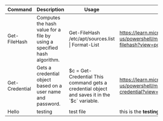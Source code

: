 | Command        | Description                                                             | Usage                                                                                        | Link                                                                                                                 |
|----------------|-------------------------------------------------------------------------|----------------------------------------------------------------------------------------------|----------------------------------------------------------------------------------------------------------------------|
| Get-FileHash   | Computes the hash value for a file by using a specified hash algorithm. | Get-FileHash /etc/apt/sources.list \| Format-List                                            | https://learn.microsoft.com/en-us/powershell/module/microsoft.powershell.utility/get-filehash?view=powershell-7.3    |
| Get-Credential | Gets a credential object based on a user name and password.             | $c = Get-Credential This command gets a credential object and saves it in the `$c` variable. | https://learn.microsoft.com/en-us/powershell/module/microsoft.powershell.security/get-credential?view=powershell-7.3 |
| Hello | testing | test file | this is the **testing** `get-childitem | fl` documnet |
